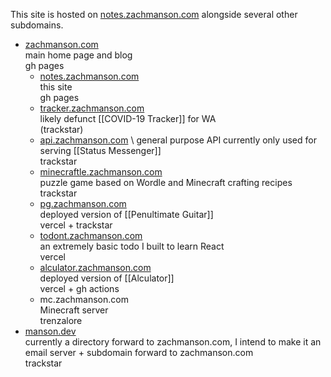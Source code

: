 This site is hosted on [notes.zachmanson.com](https://zachmanson.com) alongside several other subdomains.

- [zachmanson.com](https://zachmanson.com) \
  main home page and blog \
  gh pages
	- [notes.zachmanson.com](https://notes.zachmanson.com) \
	  this site \
	  gh pages
	- [tracker.zachmanson.com](https://tracker.zachmanson.com) \
	  likely defunct [[COVID-19 Tracker]] for WA \
	  (trackstar)
	- [api.zachmanson.com](api.zachmanson.com) \ 
	  general purpose API currently only used for serving [[Status Messenger]] \
	  trackstar
	- [minecraftle.zachmanson.com](https://minecraftle.zachmanson.com) \
	  puzzle game based on Wordle and Minecraft crafting recipes \
	  trackstar
	- [pg.zachmanson.com](https://pg.zachmanson.com) \
	  deployed version of [[Penultimate Guitar]] \
	  vercel + trackstar
	- [todont.zachmanson.com](https://todont.zachmanson.com) \
	  an extremely basic todo I built to learn React \
	  vercel
	- [alculator.zachmanson.com](https://alculator.zachmanson.com) \
	  deployed version of [[Alculator]] \
	  vercel + gh actions
	- mc.zachmanson.com \
	  Minecraft server \
	  trenzalore
- [manson.dev](https://manson.dev)  \
  currently a directory forward to zachmanson.com, I intend to make it an email server + subdomain forward to zachmanson.com \
  trackstar

